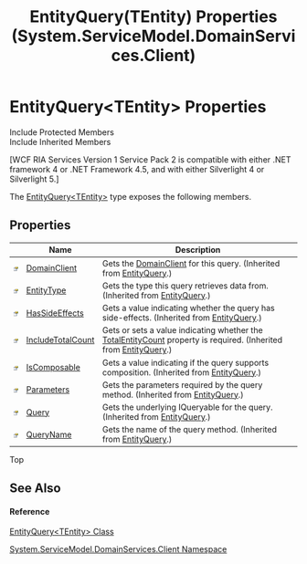 ﻿---
title: EntityQuery(TEntity) Properties (System.ServiceModel.DomainServices.Client)
TOCTitle: EntityQuery(TEntity) Properties
ms:assetid: Properties.T:System.ServiceModel.DomainServices.Client.EntityQuery`1
ms:mtpsurl: https://msdn.microsoft.com/en-us/library/Ff423403(v=VS.91)
ms:contentKeyID: 28755758
ms.date: 01/27/2012
mtps_version: v=VS.91
---

# EntityQuery\<TEntity\> Properties

Include Protected Members  
Include Inherited Members  

\[WCF RIA Services Version 1 Service Pack 2 is compatible with either .NET framework 4 or .NET Framework 4.5, and with either Silverlight 4 or Silverlight 5.\]

The [EntityQuery\<TEntity\>](ff422815\(v=vs.91\).md) type exposes the following members.

## Properties

<table>
<thead>
<tr class="header">
<th> </th>
<th>Name</th>
<th>Description</th>
</tr>
</thead>
<tbody>
<tr class="odd">
<td><img src="images\Ff422600.pubproperty(en-us,VS.91).gif" title="Public property" alt="Public property" /></td>
<td><a href="ff422559(v=vs.91).md">DomainClient</a></td>
<td>Gets the <a href="ff422792(v=vs.91).md">DomainClient</a> for this query. (Inherited from <a href="ff422488(v=vs.91).md">EntityQuery</a>.)</td>
</tr>
<tr class="even">
<td><img src="images\Ff422600.pubproperty(en-us,VS.91).gif" title="Public property" alt="Public property" /></td>
<td><a href="ff422760(v=vs.91).md">EntityType</a></td>
<td>Gets the type this query retrieves data from. (Inherited from <a href="ff422488(v=vs.91).md">EntityQuery</a>.)</td>
</tr>
<tr class="odd">
<td><img src="images\Ff422600.pubproperty(en-us,VS.91).gif" title="Public property" alt="Public property" /></td>
<td><a href="ff422718(v=vs.91).md">HasSideEffects</a></td>
<td>Gets a value indicating whether the query has side-effects. (Inherited from <a href="ff422488(v=vs.91).md">EntityQuery</a>.)</td>
</tr>
<tr class="even">
<td><img src="images\Ff422600.pubproperty(en-us,VS.91).gif" title="Public property" alt="Public property" /></td>
<td><a href="ff422889(v=vs.91).md">IncludeTotalCount</a></td>
<td>Gets or sets a value indicating whether the <a href="ff422598(v=vs.91).md">TotalEntityCount</a> property is required. (Inherited from <a href="ff422488(v=vs.91).md">EntityQuery</a>.)</td>
</tr>
<tr class="odd">
<td><img src="images\Ff422600.pubproperty(en-us,VS.91).gif" title="Public property" alt="Public property" /></td>
<td><a href="ff423153(v=vs.91).md">IsComposable</a></td>
<td>Gets a value indicating if the query supports composition. (Inherited from <a href="ff422488(v=vs.91).md">EntityQuery</a>.)</td>
</tr>
<tr class="even">
<td><img src="images\Ff422600.pubproperty(en-us,VS.91).gif" title="Public property" alt="Public property" /></td>
<td><a href="ff422440(v=vs.91).md">Parameters</a></td>
<td>Gets the parameters required by the query method. (Inherited from <a href="ff422488(v=vs.91).md">EntityQuery</a>.)</td>
</tr>
<tr class="odd">
<td><img src="images\Ff422600.pubproperty(en-us,VS.91).gif" title="Public property" alt="Public property" /></td>
<td><a href="ff422344(v=vs.91).md">Query</a></td>
<td>Gets the underlying IQueryable for the query. (Inherited from <a href="ff422488(v=vs.91).md">EntityQuery</a>.)</td>
</tr>
<tr class="even">
<td><img src="images\Ff422600.pubproperty(en-us,VS.91).gif" title="Public property" alt="Public property" /></td>
<td><a href="ff423213(v=vs.91).md">QueryName</a></td>
<td>Gets the name of the query method. (Inherited from <a href="ff422488(v=vs.91).md">EntityQuery</a>.)</td>
</tr>
</tbody>
</table>

Top

## See Also

#### Reference

[EntityQuery\<TEntity\> Class](ff422815\(v=vs.91\).md)

[System.ServiceModel.DomainServices.Client Namespace](ff422479\(v=vs.91\).md)

